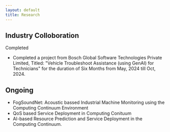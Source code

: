 ```yaml
---
layout: default
title: Research
---
```

## Industry Colloboration 
 
 Completed 

- Completed a project from  Bosch Global Software Technologies Private Limited,  Titled: "Vehicle Troubleshoot Assistance (using GenAI) for Technicians" for the duration of Six Months from May, 2024 till Oct, 2024. 

## Ongoing
- FogSoundNet: Acoustic bassed Industrial Machine Monitoring using the Computing Continuum Environment
- QoS based Service Deployment in Computing Conituum
- AI-based Resource Prediction and Service Deployment in the Computing Continuum. 


